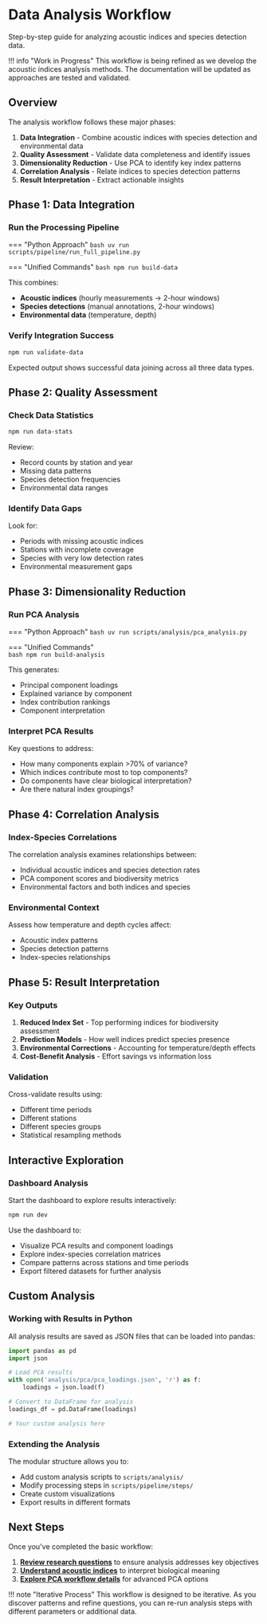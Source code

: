 # Data Analysis Workflow

Step-by-step guide for analyzing acoustic indices and species detection data.

!!! info "Work in Progress"
    This workflow is being refined as we develop the acoustic indices analysis methods. The documentation will be updated as approaches are tested and validated.

## Overview

The analysis workflow follows these major phases:

1. **Data Integration** - Combine acoustic indices with species detection and environmental data
2. **Quality Assessment** - Validate data completeness and identify issues
3. **Dimensionality Reduction** - Use PCA to identify key index patterns  
4. **Correlation Analysis** - Relate indices to species detection patterns
5. **Result Interpretation** - Extract actionable insights

## Phase 1: Data Integration

### Run the Processing Pipeline

=== "Python Approach"
    ```bash
    uv run scripts/pipeline/run_full_pipeline.py
    ```

=== "Unified Commands"
    ```bash
    npm run build-data
    ```

This combines:
- **Acoustic indices** (hourly measurements → 2-hour windows)
- **Species detections** (manual annotations, 2-hour windows)
- **Environmental data** (temperature, depth)

### Verify Integration Success

```bash
npm run validate-data
```

Expected output shows successful data joining across all three data types.

## Phase 2: Quality Assessment

### Check Data Statistics

```bash
npm run data-stats
```

Review:
- Record counts by station and year
- Missing data patterns
- Species detection frequencies
- Environmental data ranges

### Identify Data Gaps

Look for:
- Periods with missing acoustic indices
- Stations with incomplete coverage
- Species with very low detection rates
- Environmental measurement gaps

## Phase 3: Dimensionality Reduction

### Run PCA Analysis

=== "Python Approach"
    ```bash
    uv run scripts/analysis/pca_analysis.py
    ```

=== "Unified Commands"  
    ```bash
    npm run build-analysis
    ```

This generates:
- Principal component loadings
- Explained variance by component
- Index contribution rankings
- Component interpretation

### Interpret PCA Results

Key questions to address:
- How many components explain >70% of variance?
- Which indices contribute most to top components?
- Do components have clear biological interpretation?
- Are there natural index groupings?

## Phase 4: Correlation Analysis

### Index-Species Correlations

The correlation analysis examines relationships between:
- Individual acoustic indices and species detection rates
- PCA component scores and biodiversity metrics
- Environmental factors and both indices and species

### Environmental Context

Assess how temperature and depth cycles affect:
- Acoustic index patterns
- Species detection patterns
- Index-species relationships

## Phase 5: Result Interpretation

### Key Outputs

1. **Reduced Index Set** - Top performing indices for biodiversity assessment
2. **Prediction Models** - How well indices predict species presence
3. **Environmental Corrections** - Accounting for temperature/depth effects
4. **Cost-Benefit Analysis** - Effort savings vs information loss

### Validation

Cross-validate results using:
- Different time periods
- Different stations
- Different species groups
- Statistical resampling methods

## Interactive Exploration

### Dashboard Analysis

Start the dashboard to explore results interactively:

```bash
npm run dev
```

Use the dashboard to:
- Visualize PCA results and component loadings
- Explore index-species correlation matrices
- Compare patterns across stations and time periods
- Export filtered datasets for further analysis

## Custom Analysis

### Working with Results in Python

All analysis results are saved as JSON files that can be loaded into pandas:

```python
import pandas as pd
import json

# Load PCA results
with open('analysis/pca/pca_loadings.json', 'r') as f:
    loadings = json.load(f)

# Convert to DataFrame for analysis
loadings_df = pd.DataFrame(loadings)

# Your custom analysis here
```

### Extending the Analysis

The modular structure allows you to:
- Add custom analysis scripts to `scripts/analysis/`
- Modify processing steps in `scripts/pipeline/steps/`
- Create custom visualizations
- Export results in different formats

## Next Steps

Once you've completed the basic workflow:

1. **[Review research questions](research-questions.md)** to ensure analysis addresses key objectives
2. **[Understand acoustic indices](acoustic-indices.md)** to interpret biological meaning
3. **[Explore PCA workflow details](../analysis/pca-workflow.md)** for advanced PCA options

!!! note "Iterative Process"
    This workflow is designed to be iterative. As you discover patterns and refine questions, you can re-run analysis steps with different parameters or additional data.